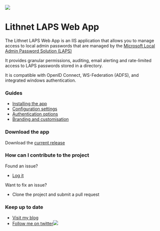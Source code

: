 ![](https://github.com/lithnet/laps-web/wiki/images/logo-ex-small.png)
# Lithnet LAPS Web App
The Lithnet LAPS Web App is an IIS application that allows you to manage access to local admin passwords that are managed by the [Microsoft Local Admin Password Solution (LAPS)](https://technet.microsoft.com/en-us/mt227395.aspx)

It provides granular permissions, auditing, email alerting and rate-limited access to LAPS passwords stored in a directory. 

It is compatible with OpenID Connect, WS-Federation (ADFS), and integrated windows authentication.

### Guides
*   [Installing the app](https://github.com/lithnet/laps-web/wiki/Installing-the-app)
*   [Configuration settings](https://github.com/lithnet/laps-web/wiki/Configuration-settings)
*   [Authentication options](https://github.com/lithnet/laps-web/wiki/Authentication-options)
*   [Branding and customisation](https://github.com/lithnet/laps-web/wiki/Branding-and-customisation)

### Download the app
Download the [current release](https://github.com/lithnet/laps-web/releases/)

### How can I contribute to the project
Found an issue?
*   [Log it](https://github.com/lithnet/laps-web/issues)

Want to fix an issue?
*   Clone the project and submit a pull request

### Keep up to date
*   [Visit my blog](http://blog.lithiumblue.com)
*   [Follow me on twitter](https://twitter.com/RyanLNewington)![](http://twitter.com/favicon.ico)
